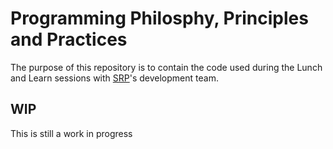 # Programming Philosphy, Principles and Practices

The purpose of this repository is to contain the code used during the Lunch and Learn sessions with [SRP](https://www.srpnet.com/)'s development team.

## WIP

This is still a work in progress
